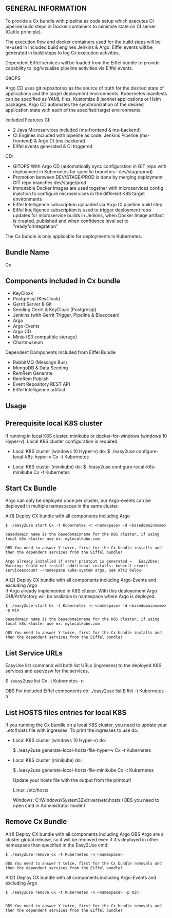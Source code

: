 <!---
   Copyright 2019 Ericsson AB.
   For a full list of individual contributors, please see the commit history.

   Licensed under the Apache License, Version 2.0 (the "License");
   you may not use this file except in compliance with the License.
   You may obtain a copy of the License at

       http://www.apache.org/licenses/LICENSE-2.0

   Unless required by applicable law or agreed to in writing, software
   distributed under the License is distributed on an "AS IS" BASIS,
   WITHOUT WARRANTIES OR CONDITIONS OF ANY KIND, either express or implied.
   See the License for the specific language governing permissions and
   limitations under the License.
--->

GENERAL INFORMATION
-------------------

To provide a Cx bundle with pipeline as code setup which executes CI pipeline build steps in Docker containers to minimize state on CI server (Cattle principle).

The execution flow and docker containers used for the build steps will be re-used in included build engines Jenkins & Argo. Eiffel events will be generated in build steps to log Cx execution activities.

Dependent Eiffel services will be loaded from the Eiffel bundle to provide capability to log/vizualize pipeline activities via Eiffel events.

GitOPS

Argo CD uses git repositories as the source of truth for the desired state of applications and the target deployment environments. 
Kubernetes manifests can be specified as YAML files, Kustomize & jsonnet applications or Helm packages. 
Argo CD automates the synchronization of the desired application state with each of the specified target environments.

Included Features
CI:
 - 2 Java Microservices included (ms-frontend & ms-backend)
 - CI Engines included with pipeline as code: Jenkins Pipeline (ms-frontend) & Argo CI (ms-backend)
 - Eiffel events generated & CI triggered
 
CD:
 - GITOPS With Argo CD (automatically sync configuration in GIT repo with deployment in Kubernetes for specific branches : dev/stage/prod)
 - Promotion between DEV/STAGE/PROD is done by merging deployment GIT repo branches dev/stage/prod
 - Immutable Docker Images are used together with microservices config injection to configure microservices in the different K8S target environments
 - Eiffel Intelligence subscription uploaded via Argo CI pipeline build step
 - Eiffel Intelligence subscription is used to trigger deployment repo updates for microservice builds in Jenkins, when 
   Docker Image artifact is created, published and when confidence level set to "readyforintegration" 


The Cx bundle is only applicable for deployments in Kubernetes.


Bundle Name
-----------
Cx

Components included in Cx bundle
--------------------------------
- KeyCloak
- Postgresql (KeyCloak)
- Gerrit Server & Git
- Seeding Gerrit & KeyCloak (Postgresql)
- Jenkins (with Gerrit Trigger, Pipeline & Blueocean)
- Argo
- Argo-Events
- Argo CD
- Minio (S3 compatible storage)
- Chartmuseum

Dependent Components Included from Eiffel Bundle
- RabbitMQ (Message Bus)
- MongoDB  & Data Seeding 
- RemRem Generate
- RemRem Publish
- Event Repository REST API
- Eiffel Intelligence artifact

Usage
-----

Prerequisite local K8S cluster
------------------------------

If running in local K8S cluster, minikube or docker-for-windows (windows 10 Hyper-v). Local K8S cluster configuration is required.

- Local K8S cluster (windows 10 Hyper-v) do:
  $  ./easy2use configure-local-k8s-hyper-v Cx -t Kubernetes

- Local K8S cluster (minikube) do:
  $  ./easy2use configure-local-k8s-minikube Cx -t Kubernetes

Start Cx Bundle
---------------

Argo can only be deployed once per cluster, bur Argo-events can be deployed in multiple namespaces in the same cluster.


Alt1) Deploy CX bundle with all components including Argo 


    $ ./easy2use start Cx -t Kubernetes -n <namespace> -d <basedomainname>

    basedomain name is the basedomainname for the K8S cluster, if using local k8s kluster use ex. mylocalkube.com

    OBS You need to answer Y twice, first for the Cx bundle installs and then the dependent services from the Eiffel bundle!

    Argo already installed if error printput is generated →   Easy2Use: Warning: Could not install additional installs: kubectl create serviceaccount --namespace kube-system argo, See Alt2 below!


Alt2) Deploy CX bundle with all components including Argo-Events and excluding Argo  
If Argo already implemented in K8S cluster. With this deployement Argo GUI/Artifactory  will be avaliable in namespace where Argo is deployed.
  

    $ ./easy2use start Cx -t Kubernetes -n <namespace> -d <basedomainname> -p min

    basedomain name is the basedomainname for the K8S cluster, if using local k8s kluster use ex. mylocalkube.com

    OBS You need to answer Y twice, first for the Cx bundle installs and then the dependent services from the Eiffel bundle!


List Service URLs
-----------------
EasyUse list command will both list URLs (ingresses) to the deployed K8S services and user/psw for the services.


$ ./easy2use list Cx -t Kubernetes -n <namespace>

   OBS For included Eiffel components do: 
        ./easy2use list Eiffel -t Kubernetes -n <namespace>


List HOSTS files entries for local K8S 
--------------------------------------

If you running the Cx bundle on a local K8S cluster, you need to update your ..etc/hosts file with ingresses. To print the ingresses to use do:

 - Local K8S cluster (windows 10 Hyper-v) do:

   $  ./easy2use  generate-local-hosts-file-hyper-v Cx -t Kubernetes

 - Local K8S cluster (minikube) do:

   $  ./easy2use  generate-local-hosts-file-minikube Cx -t Kubernetes


     Update your hosts file with the output from the printout!


      Linux:  /etc/hosts

      Windows: C:\Windows\System32\drivers\etc\hosts            (OBS you need to open cmd in Administrator mode!)


Remove Cx Bundle
----------------

Alt1) Deploy CX bundle with all components including Argo 
OBS Argo are a cluster global release, so it will be removed even if it's deployed in other namespace than specified in the Easy2Use cmd!


    $ ./easy2use remove Cx -t Kubernetes -n <namespace> 

    OBS You need to answer Y twice, first for the Cx bundle removals and then the dependent services from the Eiffel bundle!

Alt2) Deploy CX bundle with all components including Argo-Events and excluding Argo  
  

    $ ./easy2use remove Cx -t Kubernetes -n <namespace> -p min


    OBS You need to answer Y twice, first for the Cx bundle removals and then the dependent services from the Eiffel bundle!


    